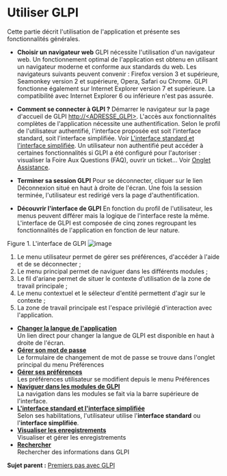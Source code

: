 Utiliser GLPI
=============

Cette partie décrit l'utilisation de l'application et présente ses fonctionnalités générales.

-   **Choisir un navigateur web**
    GLPI nécessite l'utilisation d'un navigateur web.
    Un fonctionnement optimal de l'application est obtenu en utilisant un navigateur moderne et conforme aux standards du web. Les navigateurs suivants peuvent convenir : Firefox version 3 et supérieure, Seamonkey version 2 et supérieure, Opera, Safari ou Chrome. GLPI fonctionne également sur Internet Explorer version 7 et supérieure. La compatibilité avec Internet Explorer 6 ou inférieure n'est pas assurée.

-   **Comment se connecter à GLPI ?**
    Démarrer le navigateur sur la page d'accueil de GLPI [http://<ADRESSE\_GLPI\>](http://<ADRESSE_GLPI>). L'accès aux fonctionnalités complètes de l'application nécessite une authentification. Selon le profil de l'utilisateur authentifié, l'interface proposée est soit l'interface standard, soit l'interface simplifiée. Voir [L'interface standard et l'interface simplifiée](navigate_interface.html "Selon ses habilitations, l'utilisateur utilise l'interface standard ou l'interface simplifiée.").
Un utilisateur non authentifié peut accéder à certaines fonctionnalités si GLPI a été configuré pour l'autoriser : visualiser la Foire Aux Questions (FAQ), ouvrir un ticket... Voir [Onglet Assistance](config_common_assist.html "Cet onglet permet de paramétrer le comportement de la partie assistance de GLPI.").

-   **Terminer sa session GLPI**
    Pour se déconnecter, cliquer sur le lien Déconnexion situé en haut à droite de l'écran.
Une fois la session terminée, l'utilisateur est redirigé vers la page d'authentification.

-   **Découvrir l'interface de GLPI**
    En fonction du profil de l'utilisateur, les menus peuvent différer mais la logique de l'interface reste la même.
L'interface de GLPI est composée de cinq zones regroupant les fonctionnalités de l'application en fonction de leur nature.

Figure 1. L'interface de GLPI ![image](../img/interface.png)

1.  Le menu utilisateur permet de gérer ses préférences, d'accéder à l'aide et de se déconnecter ;
2.  Le menu principal permet de naviguer dans les différents modules ;
3.  Le fil d'ariane permet de situer le contexte d'utilisation de la zone de travail principale ;
4.  Le menu contextuel et le sélecteur d'entité permettent d'agir sur le contexte ;
5.  La zone de travail principale est l'espace privilégié d'interaction avec l'application.

-   **[Changer la langue de
    l'application](../glpi/start_language.html)**\
     Un lien direct pour changer la langue de GLPI est disponible en
    haut à droite de l'écran.
-   **[Gérer son mot de passe](../glpi/start_password.html)**\
     Le formulaire de changement de mot de passe se trouve dans l'onglet
    principal du menu Préférences
-   **[Gérer ses préférences](../glpi/start_pref.html)**\
     Les préférences utilisateur se modifient depuis le menu Préférences
-   **[Naviguer dans les modules de GLPI](../glpi/navigate.html)**\
     La navigation dans les modules se fait via la barre supérieure de
    l'interface.
-   **[L'interface standard et l'interface
    simplifiée](../glpi/navigate_interface.html)**\
     Selon ses habilitations, l'utilisateur utilise l'**interface
    standard** ou l'**interface simplifiée**.
-   **[Visualiser les
    enregistrements](../glpi/navigate_manageitem.html)**\
     Visualiser et gérer les enregistrements
-   **[Rechercher](../glpi/navigate_search.html)**\
     Rechercher des informations dans GLPI

**Sujet parent :** [Premiers pas avec
GLPI](../glpi/first_steps.html "Premiers pas avec GLPI.")
